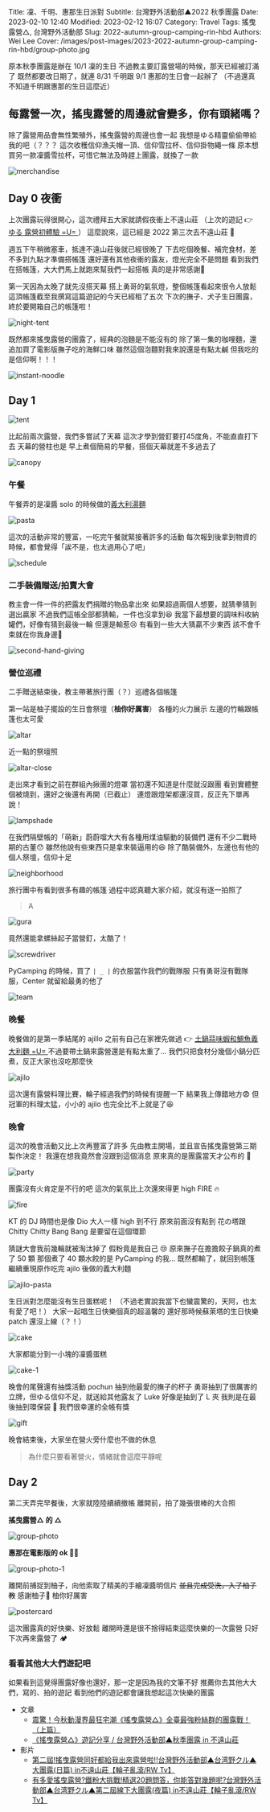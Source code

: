 Title: 凜、千明、惠那生日派對
Subtitle: 台灣野外活動部▲2022 秋季團露
Date: 2023-02-10 12:40
Modified: 2023-02-12 16:07
Category: Travel
Tags: 搖曳露營△, 台灣野外活動部
Slug: 2022-autumn-group-camping-rin-hbd
Authors: Wei Lee
Cover: /images/post-images/2023-2022-autumn-group-camping-rin-hbd/group-photo.jpg

原本秋季團露是辦在 10/1 凜的生日
不過教主要訂露營場的時候，那天已經被訂滿了
既然都要改日期了，就連 8/31 千明跟 9/1 惠那的生日會一起辦了
（不過還真不知道千明跟惠那的生日這麼近）

<!--more-->

## 每露營一次，搖曳露營的周邊就會變多，你有頭緒嗎？

除了露營用品會無性繁殖外，搖曳露營的周邊也會一起
我想是ゆる精靈偷偷帶給我的吧（？？？
這次收穫信仰漁夫帽一頂、信仰雪拉杯、信仰掛物繩一條
原本想買另一款凜醬雪拉杯，可惜它無法及時趕上團露，就換了一款

![merchandise](/images/post-images/2023-2022-autumn-group-camping-rin-hbd/merchandise.jpg)

## Day 0 夜衝

上次團露玩得很開心，這次禮拜五大家就請假夜衝上不遠山莊
（上次的遊記 👉 [ ゆる 露營初體驗 =U= ]({filename}/posts/travel/2022/1-first-yuru-camp-at-buyuan.md)）
這麼說來，這已經是 2022 第三次去不遠山莊 🤔

週五下午稍微塞車，抵達不遠山莊後就已經很晚了
下去吃個晚餐、補完食材，差不多到九點才準備搭帳篷
還好還有其他夜衝的露友，燈光完全不是問題
看到我們在搭帳篷，大大們馬上就跑來幫我們一起搭帳
真的是非常感謝🙏

第一天因為太晚了就先沒搭天幕
搭上勇哥的氣氛燈，整個帳篷看起來很令人放鬆
這頂帳篷截至我撰寫這篇遊記的今天已經租了五次
下次的撫子、犬子生日團露，終於要開箱自己的帳篷啦！

![night-tent](/images/post-images/2023-2022-autumn-group-camping-rin-hbd/night-tent.jpg)

既然都來搖曳露營的團露了，經典的泡麵是不能沒有的
除了第一集的咖哩麵，還追加買了電影版撫子吃的海鮮口味
雖然這個泡麵對我來說還是有點太鹹
但我吃的是信仰啊！！！

![instant-noodle](/images/post-images/2023-2022-autumn-group-camping-rin-hbd/instant-noodle.jpg)

## Day 1

![tent](/images/post-images/2023-2022-autumn-group-camping-rin-hbd/tent.jpg)

比起前兩次露營，我們多嘗試了天幕
這次才學到營釘要打45度角，不能直直打下去
天幕的營柱也是
早上煮個簡易的早餐，搭個天幕就差不多過去了

![canopy](/images/post-images/2023-2022-autumn-group-camping-rin-hbd/canopy.jpg)

### 午餐
午餐弄的是凜醬 solo 的時候做的[義大利湯麵]({filename}/posts/cook/2023/2-yuru-camp-rin-s-soup-pasta.md)

![pasta](/images/post-images/2023-2022-autumn-group-camping-rin-hbd/pasta.jpg)

這次的活動非常的豐富，一吃完午餐就緊接著許多的活動
每次報到後拿到物資的時候，都會覺得「誒不是，也太過用心了吧」

![schedule](/images/post-images/2023-2022-autumn-group-camping-rin-hbd/schedule.jpeg)

### 二手裝備贈送/拍賣大會

教主會一件一件的把露友們捐贈的物品拿出來
如果超過兩個人想要，就猜拳猜到選出贏家
不過我們這帳全部都猜輸，一件也沒拿到😆
我當下最想要的調味料收納罐們，好像有猜到最後一輪
但還是輸惹😢
有看到一些大大猜贏不少東西
該不會千束就在你我身邊👀

![second-hand-giving](/images/post-images/2023-2022-autumn-group-camping-rin-hbd/second-hand-giving.jpg)

### 營位巡禮

二手贈送結束後，教主帶著旅行團（？）巡禮各個帳篷

第一站是柚子擺設的生日會祭壇（**柚你好厲害**）
各種的火力展示
左邊的竹輪跟帳篷也太可愛

![altar](/images/post-images/2023-2022-autumn-group-camping-rin-hbd/altar.jpg)

近一點的祭壇照

![altar-close](/images/post-images/2023-2022-autumn-group-camping-rin-hbd/altar-close.jpg)

走出來才看到之前在群組內揪團的燈罩
當初還不知道是什麼就沒跟團
看到實體整個被燒到，還好之後還有再開（已截止）
連燈跟燈架都還沒買，反正先下單再說！

![lampshade](/images/post-images/2023-2022-autumn-group-camping-rin-hbd/lampshade.jpg)

在我們隔壁帳的「萌新」蔚蔚噹大大有各種用煤油驅動的裝備們
還有不少二戰時期的古董😯
雖然他說有些東西只是拿來裝逼用的😆
除了酷裝備外，左邊也有他的個人祭壇，信仰十足

![neighborhood](/images/post-images/2023-2022-autumn-group-camping-rin-hbd/neighborhood.jpg)

旅行團中有看到很多有趣的帳篷
過程中認真聽大家介紹，就沒有逐一拍照了

> A

![gura](/images/post-images/2023-2022-autumn-group-camping-rin-hbd/gura.jpg)

竟然還能拿螺絲起子當營釘，太酷了！

![screwdriver](/images/post-images/2023-2022-autumn-group-camping-rin-hbd/screwdriver.jpg)

PyCamping 的時候，買了 `| _ |` 的衣服當作我們的戰隊服
只有勇哥沒有戰隊服，Center 就留給最勇的他了

![team](/images/post-images/2023-2022-autumn-group-camping-rin-hbd/team.jpg)

### 晚餐

晚餐做的是第一季結尾的 ajillo
之前有自己在家裡先做過 👉 [ 土鍋蒜味蝦和鯛魚義大利麵 =U= ]({filename}/posts/cook/2021/16-yuru-camp-ajillo.md)
不過要帶土鍋來露營還是有點太重了...
我們只把食材分幾個小鍋分匹煮，反正大家也沒吃那麼快

![ajilo](/images/post-images/2023-2022-autumn-group-camping-rin-hbd/ajilo.jpg)

這次還有露營料理比賽，輪子經過我們的時候有提醒一下
結果我上傳錯地方😨
但冠軍的料理太猛，小小的 ajilo 也完全比不上就是了😆

### 晚會

這次的晚會活動又比上次再豐富了許多
先由教主開場，並且宣告搖曳露營第三期製作決定！
我還在想我竟然會沒跟到這個消息
原來真的是團露當天才公布的 🤩

![party](/images/post-images/2023-2022-autumn-group-camping-rin-hbd/party.jpg)

團露沒有火肯定是不行的吧
這次的氣氛比上次還來得更 high
FIRE 🔥

![fire](/images/post-images/2023-2022-autumn-group-camping-rin-hbd/fire.jpg)

KT 的 DJ 時間也是像 Dio 大人一樣 high 到不行
原來前面沒有點到 花の塔跟 Chitty Chitty Bang Bang 是要留在這個環節

猜謎大會我前幾輪就被淘汰掉了
假粉竟是我自己 😢
原來撫子在擔擔餃子鍋真的煮了 50 顆
那個煮了 40 顆水餃的是 PyCamping 的我...
既然都輸了，就回到帳篷繼續重現原作吃完 ajilo 後做的義大利麵

![ajilo-pasta](/images/post-images/2023-2022-autumn-group-camping-rin-hbd/ajilo-pasta.jpg)

生日派對怎麼能沒有生日蛋糕呢！
（不過老實說我當下也蠻震驚的，天阿，也太有愛了吧！）
大家一起唱生日快樂個真的超溫馨的
還好那時候蘇萊塔的生日快樂 patch 還沒上線（？！）

![cake](/images/post-images/2023-2022-autumn-group-camping-rin-hbd/cake.jpg)

大家都能分到一小塊的凜醬蛋糕

![cake-1](/images/post-images/2023-2022-autumn-group-camping-rin-hbd/cake-1.jpg)

晚會的尾聲還有抽獎活動
pochun 抽到他最愛的撫子的杯子
勇哥抽到了很厲害的立牌，但ゆる信仰不足，就送給其他露友了
Luke 好像是抽到了 L 夾
我則是在最後抽到環保袋 👀
我們很幸運的全帳有獎

![gift](/images/post-images/2023-2022-autumn-group-camping-rin-hbd/gift.jpg)

晚會結束後，大家坐在營火旁什麼也不做的休息

> 為什麼只要看著營火，情緒就會這麼平靜呢

## Day 2

第二天弄完早餐後，大家就陸陸續續撤帳
離開前，拍了幾張很棒的大合照

**搖曳露營△ 的 △**

![group-photo](/images/post-images/2023-2022-autumn-group-camping-rin-hbd/group-photo.jpg)

**惠那在電影版的 ok 🙆‍♀️**

![group-photo-1](/images/post-images/2023-2022-autumn-group-camping-rin-hbd/group-photo-1.jpg)

離開前捕捉到柚子，向他索取了精美的手繪凜醬明信片
~~並且完成受洗，入了柚子教~~
感謝柚子🙏 柚你好厲害


![postercard](/images/post-images/2023-2022-autumn-group-camping-rin-hbd/postercard.jpeg)

這次團露真的好快樂、好放鬆
離開時還是很不捨得結束這麼快樂的一次露營
只好下次再來露營了 🏕️

### 看看其他大大們遊記吧

如果看到這覺得團露好像也還好，那一定是因為我的文筆不好
推薦你去其他大大們，寫的、拍的遊記
看到他們的遊記都會讓我想起這次快樂的團露

* 文章
    * [震驚！今秋動漫界最狂宅潮《搖曳露營△》全臺最強粉絲群的團露戰！（上篇）](https://home.gamer.com.tw/artwork.php?sn=5600238)
    * [《搖曳露營△》遊記分享 / 台灣野外活動部▲秋季團露 in 不遠山莊](https://home.gamer.com.tw/artwork.php?sn=5588995)
* 影片
    * [ 第二屆!搖曳露營同好都給我出來露營啦!!台灣野外活動部▲台湾野クル▲大團露(日篇) in不遠山莊【輪子亂滾/RW Tv】 ](https://www.youtube.com/watch?v=u3l5jksO2Lo)
    * [ 有多愛搖曳露營?鐵粉大挑戰!精選20題問答，你能答對幾題呢?台灣野外活動部▲台湾野クル▲第二屆線下大團露(夜篇) in不遠山莊【輪子亂滾/RW Tv】 ](https://www.youtube.com/watch?v=z8kMsfnkP7U)
